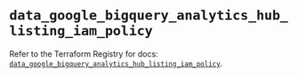 # `data_google_bigquery_analytics_hub_listing_iam_policy`

Refer to the Terraform Registry for docs: [`data_google_bigquery_analytics_hub_listing_iam_policy`](https://registry.terraform.io/providers/hashicorp/google-beta/6.25.0/docs/data-sources/google_bigquery_analytics_hub_listing_iam_policy).
